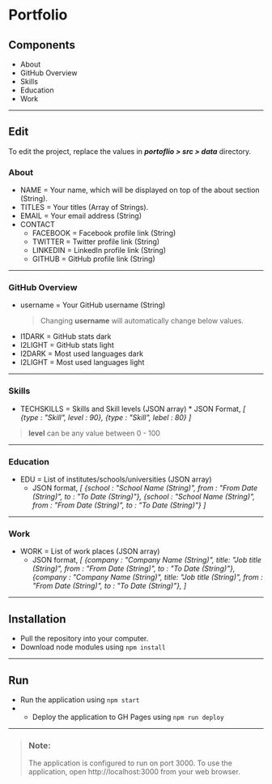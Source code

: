 # Portfolio

## Components

- About
- GitHub Overview
- Skills
- Education
- Work

---

## Edit

To edit the project, replace the values in **_portoflio > src > data_** directory.

### About

- NAME = Your name, which will be displayed on top of the about section (String).
- TITLES = Your titles (Array of Strings).
- EMAIL = Your email address (String)
- CONTACT
  - FACEBOOK = Facebook profile link (String)
  - TWITTER = Twitter profile link (String)
  - LINKEDIN = LinkedIn profile link (String)
  - GITHUB = GitHub profile link (String)

---

### GitHub Overview

- username = Your GitHub username (String)
  > Changing **username** will automatically change below values.
- I1DARK = GitHub stats dark
- I2LIGHT = GitHub stats light
- I2DARK = Most used languages dark
- I2LIGHT = Most used languages light

---

### Skills

- TECHSKILLS = Skills and Skill levels (JSON array) \* JSON Format,
  _[
  {type : "Skill", level : 90},
  {type : "Skill", lebel : 80}
  ]_

> **level** can be any value between 0 - 100

---

### Education

- EDU = List of institutes/schools/universities (JSON array)
  - JSON format,
    _[
    {school : "School Name (String)", from : "From Date (String)", to : "To Date (String)"},
    {school : "School Name (String)", from : "From Date (String)", to : "To Date (String)"}
    ]_

---

### Work

- WORK = List of work places (JSON array)
  - JSON format,
    _[
    {company : "Company Name (String)", title: "Job title (String)", from : "From Date (String)", to : "To Date (String)"},
    {company : "Company Name (String)", title: "Job title (String)", from : "From Date (String)", to : "To Date (String)"},
    ]_

---

## Installation

- Pull the repository into your computer.
- Download node modules using `npm install`

---

## Run

- Run the application using `npm start`
- - Deploy the application to GH Pages using `npm run deploy`

---

> ### Note:
>
> The application is configured to run on port 3000.
> To use the application, open http://localhost:3000 from your web browser.
